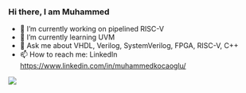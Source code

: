 ### Hi there, I am Muhammed

- 🔭 I’m currently working on pipelined RISC-V
- 🌱 I’m currently learning UVM
- 💬 Ask me about VHDL, Verilog, SystemVerilog, FPGA, RISC-V, C++
- 📫 How to reach me: LinkedIn https://www.linkedin.com/in/muhammedkocaoglu/


<img src="https://github-readme-stats.vercel.app/api?username=muhammedkocaoglu&&show_icons=true&title_color=ffffff&icon_color=bb2acf&text_color=daf7dc&bg_color=151515">
